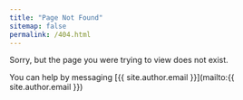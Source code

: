 ```yaml
---
title: "Page Not Found"
sitemap: false
permalink: /404.html
---
```


Sorry, but the page you were trying to view does not exist.

You can help by messaging [{{ site.author.email }}](mailto:{{ site.author.email }})

